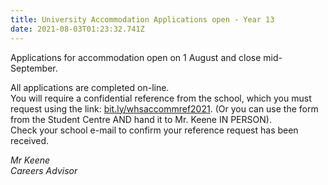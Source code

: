 ```yaml
---
title: University Accommodation Applications open - Year 13
date: 2021-08-03T01:23:32.741Z
---
```

Applications for accommodation open on 1 August and close mid-September. 

All applications are completed on-line.  
You will require a confidential reference from the school, which you must request using the link:
[bit.ly/whsaccommref2021](https://docs.google.com/forms/d/e/1FAIpQLSefc8Jpwe-U97PTAmRMLByToBg2xibq3UnIDdKutEU1xKL8JA/viewform). (Or you can use the form from the Student Centre AND hand it to Mr. Keene IN PERSON).  
Check your school e-mail to confirm your reference request has been received.

*Mr Keene  
Careers Advisor*